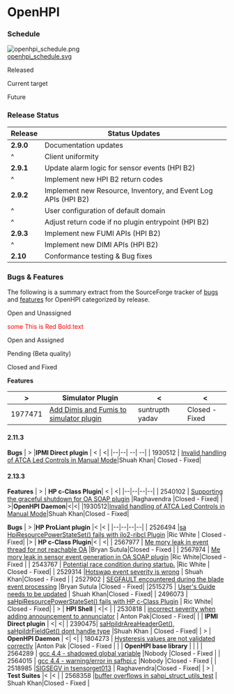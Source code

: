 ﻿
# OpenHPI

### Schedule

![openhpi_schedule.png](http://openhpi.org/Status?action=AttachFile&do=get&target=openhpi_schedule.png "openhpi_schedule.png")  
[openhpi_schedule.svg](http://openhpi.org/Status?action=AttachFile&do=view&target=openhpi_schedule.svg)

Released

Current target

Future

### Release Status


| Release | Status Updates |
|--|--|
| **2.9.0** |Documentation updates|
| ^ | Client uniformity |
| **2.9.1** | Update alarm logic for sensor events (HPI B2) |
| ^ | Implement new HPI B2 return codes |
|**2.9.2** | Implement new Resource, Inventory, and Event Log APIs (HPI B2)|  
| ^ | User configuration of default domain| 
| ^ |Adjust return code if no plugin entrypoint (HPI B2) |
| **2.9.3** | Implement new FUMI APIs (HPI B2) |
| ^| Implement new DIMI APIs (HPI B2)|
  **2.10**|Conformance testing & Bug fixes |
### Bugs & Features

The following is a summary extract from the SourceForge tracker of  [bugs](http://sourceforge.net/tracker/?group_id=71730&atid=532251)  and  [features](http://sourceforge.net/tracker/?group_id=71730&atid=532254)  for OpenHPI categorized by release.

Open and Unassigned

<span style="color:red">some This is Red Bold.text</span>

Open and Assigned

Pending (Beta quality)

Closed and Fixed

**Features**

| > |**Simulator Plugin**  | <| <|
|--|--|--|--|
| 1977471|[Add Dimis and Fumis to simulator plugin](http://sourceforge.net/tracker/?func=detail&aid=1977471&group_id=71730&atid=532254) |suntrupth yadav |Closed - Fixed |

#### 2.11.3
**Bugs**
| > |**IPMI Direct plugin** | < | <|
|--|--| --| --|
| 1930512 | [Invalid handling of ATCA Led Controls in Manual Mode](http://sourceforge.net/tracker/?func=detail&aid=1930512&group_id=71730&atid=532251)|Shuah Khan| Closed - Fixed|

#### 2.13.3

**Features**
| > | **HP c-Class Plugin**| < | <|
|--|--|--|--|
| 2540102 | [Supporting the graceful shutdown for OA SOAP plugin](http://sourceforge.net/tracker/?func=detail&aid=2540102&group_id=71730&atid=532254) |Raghavendra |Closed - Fixed|
| >|**OpenHPI Daemon**|<|<|
|1930512|[Invalid handling of ATCA Led Controls in Manual Mode](http://sourceforge.net/tracker/?func=detail&aid=1930512&group_id=71730&atid=532251)|Shuah Khan|Closed - Fixed|

**Bugs**
| > |**HP ProLiant plugin**  |< |< |
|--|--|--|--|
| 2526494 |[sa HpiResourcePowerStateSet() fails with ilo2-ribcl Plugin](http://sourceforge.net/tracker/?func=detail&aid=2526494&group_id=71730&atid=532251)  |Ric White | Closed - Fixed|
|>  | **HP c-Class Plugin**|< | <|
| 2567977 | [Me mory leak in event thread for not reachable OA](http://sourceforge.net/tracker/?func=detail&aid=2567977&group_id=71730&atid=532251) |Bryan Sutula|Closed - Fixed |
| 2567974 | [Me mory leak in sensor event generation in OA SOAP plugin](http://sourceforge.net/tracker/?func=detail&aid=2567974&group_id=71730&atid=532251) |Ric White|Closed - Fixed |
| 2543767 | [Potential race condition during startup.](http://sourceforge.net/tracker/?func=detail&aid=2543767&group_id=71730&atid=532251) |Ric White | Closed - Fixed|
| 2529314 |[Hotswap event severity is wrong](http://sourceforge.net/tracker/?func=detail&aid=2529314&group_id=71730&atid=532251)  | Shuah Khan|Closed - Fixed |
| 2527902 | [SEGFAULT encountered during the blade event processing](http://sourceforge.net/tracker/?func=detail&aid=2527902&group_id=71730&atid=532251) |Bryan Sutula |Closed - Fixed|
|2515275  | [User's Guide needs to be updated](http://sourceforge.net/tracker/?func=detail&aid=2515275&group_id=71730&atid=532251) | Shuah Khan|Closed - Fixed|
| 2496073 | [saHpiResourcePowerStateSet() fails with HP c-Class Plugin](http://sourceforge.net/tracker/?func=detail&aid=2496073&group_id=71730&atid=532251) | Ric White| Closed - Fixed|
| > | **HPI Shell** | <|< |
| 2530818 | [incorrect severity when adding announcement to annunciator](http://sourceforge.net/tracker/?func=detail&aid=2530818&group_id=71730&atid=532251) | Anton Pak|Closed - Fixed|
|  | **IPMI Direct plugin** | <| <|
| 2390475| [saHpiIdrAreaHeaderGet(), saHpiIdrFieldGet() dont handle type](http://sourceforge.net/tracker/?func=detail&aid=2390475&group_id=71730&atid=532251) |Shuah Khan | Closed - Fixed|
| > | **OpenHPI Daemon** | <| <|
| 1804273 | [Hysteresis values are not validated correctly](http://sourceforge.net/tracker/?func=detail&aid=1804273&group_id=71730&atid=532251) |Anton Pak |Closed - Fixed |
|  | **OpenHPI base library** | | |
| 2564289 | [gcc 4.4 - shadowed global variable](http://sourceforge.net/tracker/?func=detail&aid=2564289&group_id=71730&atid=532251) |Nobody |Closed - Fixed |
| 2564015 | [gcc 4.4 - warning/error in safhpi.c](http://sourceforge.net/tracker/?func=detail&aid=2564015&group_id=71730&atid=532251) |Nobody |Closed - Fixed |
| 2518985 |[SIGSEGV in tsensorget013](http://sourceforge.net/tracker/?func=detail&aid=2518985&group_id=71730&atid=532251)  | Raghavendra|Closed - Fixed|
| > | **Test Suites** |< |< |
| 2568358 |[buffer overflows in sahpi_struct_utils_test](http://sourceforge.net/tracker/?func=detail&aid=2568358&group_id=71730&atid=532251)  | Shuah Khan|Closed - Fixed |




